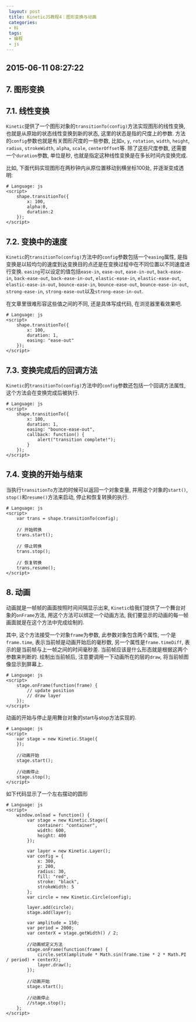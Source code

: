 ```yaml
---
 layout: post
 title: KineticJS教程4：图形变换与动画
 categories:
 - 科
 tags:
 - 编程
 - js
---
```


## 2015-06-11 08:27:22

## 7. 图形变换

## 7.1. 线性变换

`Kinetic`提供了一个图形对象的`transitionTo(config)`方法实现图形的线性变换, 也就是从原始的状态线性变换到新的状态, 这里的状态是指的尺度上的参数. 方法的`config`参数也就是有关图形尺度的一些参数, 比如`x`, `y`, `rotation`, `width`, `height`, `radius`, `strokeWidth`, `alpha`, `scale`, `centerOffset`等. 除了这些尺度参数, 还需要一个`duration`参数, 单位是秒, 也就是指定这种线性变换是在多长时间内变换完成.

比如, 下面代码实现图形在两秒钟内从原位置移动到横坐标100处, 并逐渐变成透明:

<pre class="line-numbers" data-start="0"><code class="language-javascript"># Language: js
&lt;script&gt;
	shape.transitionTo({
		x: 100,
		alpha:0,
		duration:2
	});
&lt;/script&gt;
</code></pre>

## 7.2. 变换中的速度

`Kinetic`的`transitionTo(config)`方法中的`config`参数包括一个`easing`属性, 是指变换是以较均匀的速度到达变换目的点还是在变换过程中在不同位置以不同速度进行变换. `easing`可以设定的值包括`ease-in`, `ease-out`, `ease-in-out`, `back-ease-in`, `back-ease-out`, `back-ease-in-out`, `elastic-ease-in`, `elastic-ease-out`, `elastic-ease-in-out`, `bounce-ease-in`, `bounce-ease-out`, `bounce-ease-in-out`, `strong-ease-in`, `strong-ease-out`以及`strong-ease-in-out`.

在文章里很难形容这些值之间的不同, 还是具体写成代码, 在浏览器里看效果吧.

<pre class="line-numbers" data-start="0"><code class="language-javascript"># Language: js
&lt;script&gt;
	shape.transitionTo({
		x: 100,
		duration: 1,
		easing: "ease-out"
	});
&lt;/script&gt;
</code></pre>

## 7.3. 变换完成后的回调方法

`Kinetic`的`transitionTo(config)`方法中的`config`参数还包括一个回调方法属性, 这个方法会在变换完成后被执行.

<pre class="line-numbers" data-start="0"><code class="language-javascript"># Language: js
&lt;script&gt;
	shape.transitionTo({
		x: 100,
		duration: 1,
		easing: "bounce-ease-out",
		callback: function() {
			alert("transition complete!");
		}
	});
&lt;/script&gt;
</code></pre>

## 7.4. 变换的开始与结束

当执行`transitionTo`方法的时候可以返回一个对象变量, 并用这个对象的`start()`, `stop()`和`resume()`方法来启动, 停止和恢复转换的执行.

<pre class="line-numbers" data-start="0"><code class="language-javascript"># Language: js
&lt;script&gt;
	var trans = shape.transitionTo(config);

	// 开始转换
	trans.start();

	// 停止转换
	trans.stop();

	// 恢复转换
	trans.resume();
&lt;/script&gt;
</code></pre>

## 8. 动画

动画就是一帧帧的画面按照时间间隔显示出来, `Kinetic`给我们提供了一个舞台对象的`onFrame`方法, 用这个方法可以绑定一个动画方法, 我们要显示的动画的每一帧画面就是在这个方法中完成绘制的.

其中, 这个方法接受一个对象`frame`为参数, 此参数对象包含两个属性, 一个是`frame.time`, 表示当前帧是动画开始后的毫秒数, 另一个属性是`frame.timeDiff`, 表示的是当前帧与上一帧之间的时间毫秒差. 当前帧应该是什么形态就是根据这两个参数来判断的. 绘制出当前帧后, 注意要调用一下动画所在的层的`draw`, 将当前帧图像显示到屏幕上.

<pre class="line-numbers" data-start="0"><code class="language-javascript"># Language: js
&lt;script&gt;
	stage.onFrame(function(frame) {
		// update position
		// draw layer
	});
&lt;/script&gt;
</code></pre>

动画的开始与停止是用舞台对象的start与stop方法实现的.

<pre class="line-numbers" data-start="0"><code class="language-javascript"># Language: js
&lt;script&gt;
	var stage = new Kinetic.Stage({
	});

	//动画开始
	stage.start();

	//动画停止
	stage.stop();
&lt;/script&gt;
</code></pre>

如下代码显示了一个左右摆动的圆形

<pre class="line-numbers" data-start="0"><code class="language-javascript"># Language: js
&lt;script&gt;
	window.onload = function() {
		var stage = new Kinetic.Stage({
			container: "container",
			width: 600,
			height: 400
		});

		var layer = new Kinetic.Layer();
		var config = {
			x: 300,
			y: 200,
			radius: 30,
			fill: "red",
			stroke: "black",
			strokeWidth: 5
		};
		var circle = new Kinetic.Circle(config);

		layer.add(circle);
		stage.add(layer);

		var amplitude = 150;
		var period = 2000;
		var centerX = stage.getWidth() / 2;

		//动画帧定义方法
		stage.onFrame(function(frame) {
			circle.setX(amplitude * Math.sin(frame.time * 2 * Math.PI / period) + centerX);
			layer.draw();
		});

		//动画开始
		stage.start();

		//动画停止
		//stage.stop();
	};
&lt;/script&gt;
</code></pre>
